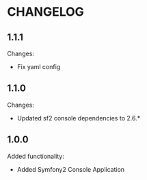 CHANGELOG
=========

1.1.1
-----

Changes:

 * Fix yaml config

1.1.0
-----

Changes:

 * Updated sf2 console dependencies to 2.6.*

1.0.0
-----

Added functionality:

 * Added Symfony2 Console Application
